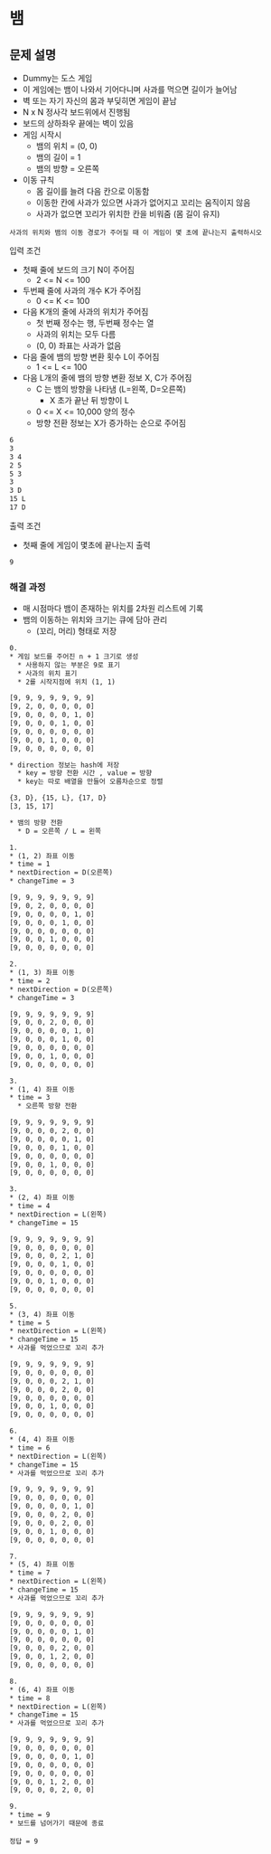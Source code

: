 # 뱀

## 문제 설명

* Dummy는 도스 게임
* 이 게임에는 뱀이 나와서 기어다니며 사과를 먹으면 길이가 늘어남
* 벽 또는 자기 자신의 몸과 부딪히면 게임이 끝남
* N x N 정사각 보드위에서 진행됨
* 보드의 상하좌우 끝에는 벽이 있음
* 게임 시작시
  * 뱀의 위치 = (0, 0)
  * 뱀의 길이 = 1
  * 뱀의 방향 = 오른쪽
* 이동 규칙
  * 몸 길이를 늘려 다음 칸으로 이동함
  * 이동한 칸에 사과가 있으면 사과가 없어지고 꼬리는 움직이지 않음
  * 사과가 없으면 꼬리가 위치한 칸을 비워줌 (몸 길이 유지)

`사과의 위치와 뱀의 이동 경로가 주어질 때 이 게임이 몇 초에 끝나는지 출력하시오`

입력 조건

* 첫째 줄에 보드의 크기 N이 주어짐
  * 2 <= N <= 100
* 두번째 줄에 사과의 개수 K가 주어짐
  * 0 <= K <= 100
* 다음 K개의 줄에 사과의 위치가 주어짐
  * 첫 번째 정수는 행, 두번째 정수는 열
  * 사과의 위치는 모두 다름
  * (0, 0) 좌표는 사과가 없음
* 다음 줄에 뱀의 방향 변환 횟수 L이 주어짐
  * 1 <= L <= 100
* 다음 L개의 줄에 뱀의 방향 변환 정보 X, C가 주어짐
  * C 는 뱀의 방향을 나타냄 (L=왼쪽, D=오른쪽)
    * X 초가 끝난 뒤 방향이 L
  * 0 <= X <= 10,000 양의 정수
  * 방향 전환 정보는 X가 증가하는 순으로 주어짐

```txt
6
3
3 4
2 5
5 3
3
3 D
15 L
17 D
```

출력 조건

* 첫째 줄에 게임이 몇초에 끝나는지 출력

```txt
9
```

### 해결 과정

* 매 시점마다 뱀이 존재하는 위치를 2차원 리스트에 기록
* 뱀의 이동하는 위치와 크기는 큐에 담아 관리
  * (꼬리, 머리) 형태로 저장

```txt
0.
* 게임 보드를 주어진 n + 1 크기로 생성
  * 사용하지 않는 부분은 9로 표기
  * 사과의 위치 표기
  * 2를 시작지점에 위치 (1, 1)

[9, 9, 9, 9, 9, 9, 9]
[9, 2, 0, 0, 0, 0, 0]
[9, 0, 0, 0, 0, 1, 0]
[9, 0, 0, 0, 1, 0, 0]
[9, 0, 0, 0, 0, 0, 0]
[9, 0, 0, 1, 0, 0, 0]
[9, 0, 0, 0, 0, 0, 0]

* direction 정보는 hash에 저장
  * key = 방향 전환 시간 , value = 방향
  * key는 따로 배열을 만들어 오름차순으로 정렬

{3, D}, {15, L}, {17, D}
[3, 15, 17]

* 뱀의 방향 전환
  * D = 오른쪽 / L = 왼쪽
```

```txt
1.
* (1, 2) 좌표 이동
* time = 1
* nextDirection = D(오른쪽)
* changeTime = 3

[9, 9, 9, 9, 9, 9, 9]
[9, 0, 2, 0, 0, 0, 0]
[9, 0, 0, 0, 0, 1, 0]
[9, 0, 0, 0, 1, 0, 0]
[9, 0, 0, 0, 0, 0, 0]
[9, 0, 0, 1, 0, 0, 0]
[9, 0, 0, 0, 0, 0, 0]
```

```txt
2.
* (1, 3) 좌표 이동
* time = 2
* nextDirection = D(오른쪽)
* changeTime = 3

[9, 9, 9, 9, 9, 9, 9]
[9, 0, 0, 2, 0, 0, 0]
[9, 0, 0, 0, 0, 1, 0]
[9, 0, 0, 0, 1, 0, 0]
[9, 0, 0, 0, 0, 0, 0]
[9, 0, 0, 1, 0, 0, 0]
[9, 0, 0, 0, 0, 0, 0]
```

```txt
3.
* (1, 4) 좌표 이동
* time = 3
  * 오른쪽 방향 전환

[9, 9, 9, 9, 9, 9, 9]
[9, 0, 0, 0, 2, 0, 0]
[9, 0, 0, 0, 0, 1, 0]
[9, 0, 0, 0, 1, 0, 0]
[9, 0, 0, 0, 0, 0, 0]
[9, 0, 0, 1, 0, 0, 0]
[9, 0, 0, 0, 0, 0, 0]
```

```txt
3.
* (2, 4) 좌표 이동
* time = 4
* nextDirection = L(왼쪽)
* changeTime = 15

[9, 9, 9, 9, 9, 9, 9]
[9, 0, 0, 0, 0, 0, 0]
[9, 0, 0, 0, 2, 1, 0]
[9, 0, 0, 0, 1, 0, 0]
[9, 0, 0, 0, 0, 0, 0]
[9, 0, 0, 1, 0, 0, 0]
[9, 0, 0, 0, 0, 0, 0]
```

```txt
5.
* (3, 4) 좌표 이동
* time = 5
* nextDirection = L(왼쪽)
* changeTime = 15
* 사과를 먹었으므로 꼬리 추가

[9, 9, 9, 9, 9, 9, 9]
[9, 0, 0, 0, 0, 0, 0]
[9, 0, 0, 0, 2, 1, 0]
[9, 0, 0, 0, 2, 0, 0]
[9, 0, 0, 0, 0, 0, 0]
[9, 0, 0, 1, 0, 0, 0]
[9, 0, 0, 0, 0, 0, 0]
```

```txt
6.
* (4, 4) 좌표 이동
* time = 6
* nextDirection = L(왼쪽)
* changeTime = 15
* 사과를 먹었으므로 꼬리 추가

[9, 9, 9, 9, 9, 9, 9]
[9, 0, 0, 0, 0, 0, 0]
[9, 0, 0, 0, 0, 1, 0]
[9, 0, 0, 0, 2, 0, 0]
[9, 0, 0, 0, 2, 0, 0]
[9, 0, 0, 1, 0, 0, 0]
[9, 0, 0, 0, 0, 0, 0]
```

```txt
7.
* (5, 4) 좌표 이동
* time = 7
* nextDirection = L(왼쪽)
* changeTime = 15
* 사과를 먹었으므로 꼬리 추가

[9, 9, 9, 9, 9, 9, 9]
[9, 0, 0, 0, 0, 0, 0]
[9, 0, 0, 0, 0, 1, 0]
[9, 0, 0, 0, 0, 0, 0]
[9, 0, 0, 0, 2, 0, 0]
[9, 0, 0, 1, 2, 0, 0]
[9, 0, 0, 0, 0, 0, 0]
```

```txt
8.
* (6, 4) 좌표 이동
* time = 8
* nextDirection = L(왼쪽)
* changeTime = 15
* 사과를 먹었으므로 꼬리 추가

[9, 9, 9, 9, 9, 9, 9]
[9, 0, 0, 0, 0, 0, 0]
[9, 0, 0, 0, 0, 1, 0]
[9, 0, 0, 0, 0, 0, 0]
[9, 0, 0, 0, 0, 0, 0]
[9, 0, 0, 1, 2, 0, 0]
[9, 0, 0, 0, 2, 0, 0]
```

```txt
9.
* time = 9
* 보드를 넘어가기 때문에 종료
```

`정답 = 9`
